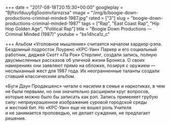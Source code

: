 +++
date = "2017-08-18T20:15:30+00:00"
googleplay = "Bjftsvfduuy6g5ooimvfarnzrsa"
image = "/img/b/boogie-down-productions-criminal-minded-1987.jpg"
rated = ["3"]
slug = "boogie-down-productions-criminal-minded-1987"
tags = ["Rap", "East Coast Rap", "Hip Hop Golden Age", "Political Rap"]
title = "Boogie Down Productions — Criminal Minded (1987)"
youtube = "bx14hca1z_c"

+++
Альбом &laquo;Уголовное мышление&raquo; считается началом хардкор-рэпа. Бездомный подросток Лоуренс &laquo;КРС-Уан&raquo; Паркер и&nbsp;его социальный работник, диджей Скотт &laquo;Ла&nbsp;Рок&raquo; Стерлинг, создали запись, полную двусмысленных рассказов об&nbsp;уличной жизни Бронкса. О&nbsp;своих намерениях они заявляют прямо на&nbsp;обложке, позируя с&nbsp;оружием&nbsp;&mdash; неслыханный жест для 1987&nbsp;года. Их&nbsp;неогранненные таланты создали ставший классическим альбом.

&laquo;Буги Даун Продакшенс&raquo; читали о&nbsp;насилии в&nbsp;семье и&nbsp;наркотиках, в&nbsp;чем не&nbsp;были первыми, но&nbsp;они значительно расширили круг вопросов, которые можно было&nbsp;бы записать как рэп. Запись применяет грубую силу: неприукрашенное изображение суровой городской среды и&nbsp;жесткий бит. Но&nbsp;&laquo;КРС-Уан&raquo; еще не&nbsp;вошел роль Учителя и&nbsp;не&nbsp;занимается проповедью, не&nbsp;делает суждения, не&nbsp;предлагает решения.